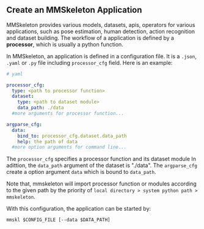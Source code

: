 ## Create an MMSkeleton Application

MMSkeleton provides various models, datasets, apis, operators for various applications,
such as pose estimation, human detection, action recognition and dataset building.
The workflow of a application is defined by a **processor**, which is usually a python function.

In MMSkeleton, an application is defined in a configuration file.
It is a `.json`, `.yaml` or `.py` file including `processor_cfg` field. 
Here is an example:

```yaml
# yaml

processor_cfg:
  type: <path to processor function>
  dataset:
    type: <path to dataset module>
    data_path: ./data
  #more arguments for processor function...

argparse_cfg:
  data:
    bind_to: processor_cfg.dataset.data_path
    help: the path of data
  #more option arguments for command line...
```

The `processor_cfg` specifies a processor function and its dataset module
In adittion, the `data_path` argument of the dataset is "./data".
The `argparse_cfg` create a option argument `data` which is bound to `data_path`.

Note that, mmskeleton will import processor function or modules according to the given path by the priority of `local directory > system python path > mmskeleton`.



With this configuration, the application can be started by:
```shell
mmskl $CONFIG_FILE [--data $DATA_PATH]
```





